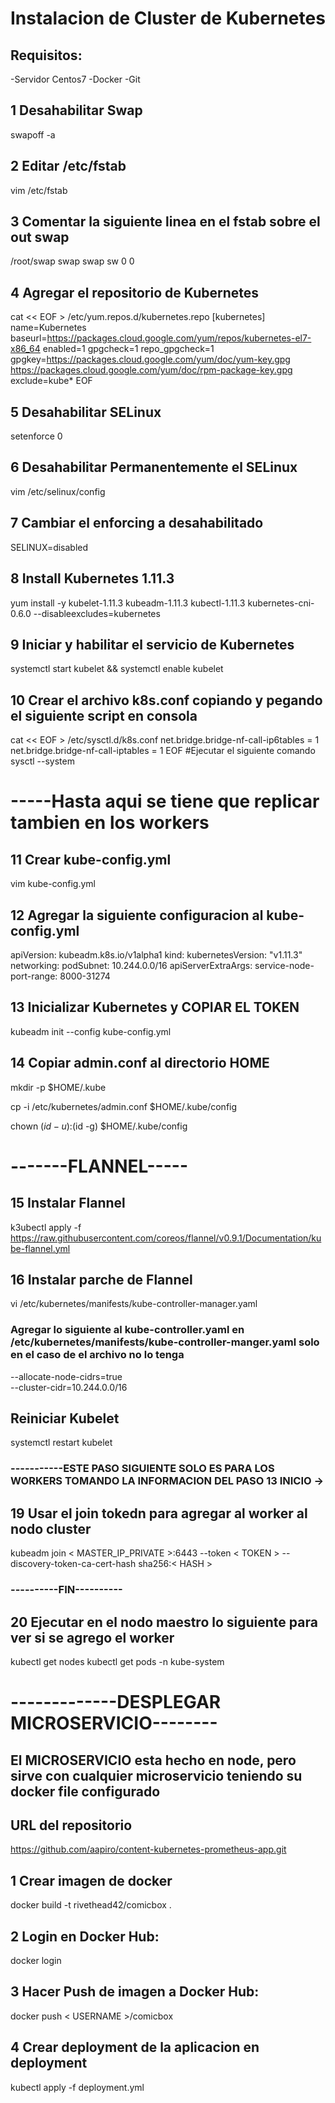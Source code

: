 
# Instalacion de Cluster de Kubernetes
## Requisitos:
-Servidor Centos7 
-Docker
-Git

## 1 Desahabilitar Swap
swapoff -a

## 2 Editar /etc/fstab
vim /etc/fstab

## 3 Comentar la siguiente linea en el fstab sobre el out swap
/root/swap swap swap sw 0 0

## 4 Agregar el repositorio de Kubernetes
cat << EOF > /etc/yum.repos.d/kubernetes.repo
[kubernetes]
name=Kubernetes
baseurl=https://packages.cloud.google.com/yum/repos/kubernetes-el7-x86_64
enabled=1
gpgcheck=1
repo_gpgcheck=1
gpgkey=https://packages.cloud.google.com/yum/doc/yum-key.gpg https://packages.cloud.google.com/yum/doc/rpm-package-key.gpg
exclude=kube*
EOF

## 5 Desahabilitar SELinux
setenforce 0

## 6 Desahabilitar Permanentemente el SELinux
vim /etc/selinux/config

## 7 Cambiar el enforcing a desahabilitado
SELINUX=disabled

## 8 Install Kubernetes 1.11.3
yum install -y kubelet-1.11.3 kubeadm-1.11.3 kubectl-1.11.3 kubernetes-cni-0.6.0 --disableexcludes=kubernetes

## 9 Iniciar y habilitar el servicio de Kubernetes
systemctl start kubelet && systemctl enable kubelet

## 10 Crear el archivo k8s.conf copiando y pegando el siguiente script en consola
cat << EOF >  /etc/sysctl.d/k8s.conf
net.bridge.bridge-nf-call-ip6tables = 1
net.bridge.bridge-nf-call-iptables = 1
EOF
#Ejecutar el siguiente comando
sysctl --system

# -----Hasta aqui se tiene que replicar tambien en los workers

## 11 Crear kube-config.yml
vim kube-config.yml

## 12 Agregar la siguiente configuracion al kube-config.yml
apiVersion: kubeadm.k8s.io/v1alpha1
kind:
kubernetesVersion: "v1.11.3"
networking:
  podSubnet: 10.244.0.0/16
apiServerExtraArgs:
  service-node-port-range: 8000-31274

## 13 Inicializar Kubernetes y COPIAR EL TOKEN
kubeadm init --config kube-config.yml

## 14 Copiar admin.conf al directorio HOME
mkdir -p $HOME/.kube  

cp -i /etc/kubernetes/admin.conf $HOME/.kube/config

chown $(id -u):$(id -g) $HOME/.kube/config

# -------FLANNEL-----
## 15 Instalar Flannel
k3ubectl apply -f https://raw.githubusercontent.com/coreos/flannel/v0.9.1/Documentation/kube-flannel.yml

## 16 Instalar parche de Flannel
vi /etc/kubernetes/manifests/kube-controller-manager.yaml

### Agregar lo siguiente al kube-controller.yaml en /etc/kubernetes/manifests/kube-controller-manger.yaml solo en el caso de el archivo no lo tenga

--allocate-node-cidrs=true <br> 
--cluster-cidr=10.244.0.0/16

## Reiniciar Kubelet
systemctl restart kubelet

### -----------ESTE PASO SIGUIENTE SOLO ES PARA LOS WORKERS TOMANDO LA INFORMACION DEL PASO 13 INICIO -> 
## 19 Usar el join tokedn para agregar al worker al nodo cluster
kubeadm join < MASTER_IP_PRIVATE >:6443 --token < TOKEN > --discovery-token-ca-cert-hash sha256:< HASH >
### ----------FIN----------

## 20 Ejecutar en el nodo maestro lo siguiente para ver si se agrego el worker
kubectl get nodes
kubectl get pods -n kube-system

# -------------DESPLEGAR MICROSERVICIO--------
## El MICROSERVICIO esta hecho en node, pero sirve con cualquier microservicio teniendo su docker file configurado
## URL del repositorio
https://github.com/aapiro/content-kubernetes-prometheus-app.git

## 1 Crear imagen de docker

docker build -t rivethead42/comicbox .

## 2 Login en Docker Hub:

docker login

## 3 Hacer Push de imagen a Docker Hub:

docker push < USERNAME >/comicbox

## 4 Crear deployment de la aplicacion en deployment

kubectl apply -f deployment.yml

